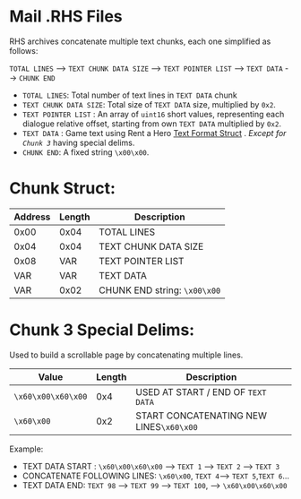# Mail .RHS Files

RHS archives concatenate multiple text chunks, each one simplified as follows:

`TOTAL LINES` --> `TEXT CHUNK DATA SIZE` --> `TEXT POINTER LIST` --> `TEXT DATA` --> `CHUNK END`

- `TOTAL LINES`: Total number of text lines in `TEXT DATA` chunk
- `TEXT CHUNK DATA SIZE`: Total size of `TEXT DATA` size, multiplied by `0x2`.
- `TEXT POINTER LIST` : An array of `uint16` short values, representing each dialogue relative offset, starting from own `TEXT DATA` multiplied by `0x2`.
- `TEXT DATA` : Game text using Rent a Hero [Text Format Struct](TEXT_Format.md) . *Except for `Chunk 3`* having special delims.
- `CHUNK END`: A fixed string `\x00\x00`.

# Chunk Struct:

|Address|Length|Description|
|-------|------|-----------|
|0x00|0x04|TOTAL LINES|
|0x04|0x04|TEXT CHUNK DATA SIZE|
|0x08|VAR|TEXT POINTER LIST|
|VAR|VAR|TEXT DATA       |
|VAR|0x02|CHUNK END string: `\x00\x00`|

# Chunk 3 Special Delims:

Used to build a scrollable page by concatenating multiple lines.

|Value|Length|Description|
|-------|------|-----------|
|`\x60\x00\x60\x00`|0x4| USED AT START / END OF `TEXT DATA` |
|`\x60\x00`|0x2|START CONCATENATING NEW LINES`\x60\x00`|

Example:

- TEXT DATA START : `\x60\x00\x60\x00` --> `TEXT 1` --> `TEXT 2` --> `TEXT 3`
- CONCATENATE FOLLOWING LINES: `\x60\x00`, `TEXT 4`--> `TEXT 5`,`TEXT 6`...
- TEXT DATA END: `TEXT 98` --> `TEXT 99` --> `TEXT 100`, --> `\x60\x00\x60\x00`







